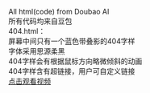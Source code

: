 All html(code) from Doubao AI  
所有代码均来自豆包  
404.html：  
         屏幕中间只有一个蓝色带叠影的404字样  
         字体采用思源柔黑  
         404字样会有根据鼠标方向略微倾斜的动画  
         404字样含有超链接，用户可自定义链接  
[点击观看视频](404-demo.mp4)

